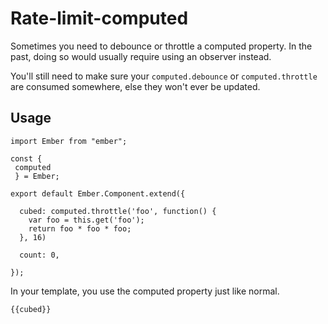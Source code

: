 # Rate-limit-computed

Sometimes you need to debounce or throttle a computed property.  In the past, doing
so would usually require using an observer instead.

You'll still need to make sure your `computed.debounce` or `computed.throttle` are
consumed somewhere, else they won't ever be updated.

## Usage

    import Ember from "ember";

    const {
     computed
     } = Ember;
     
    export default Ember.Component.extend({
    
      cubed: computed.throttle('foo', function() {
        var foo = this.get('foo');
        return foo * foo * foo;
      }, 16)
    
      count: 0,
    
    });



In your template, you use the computed property just like normal.


    {{cubed}}

